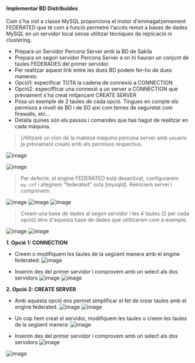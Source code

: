 #### Implementar BD Distribuïdes
Com s'ha vist a classe MySQL proporciona el motor d'emmagatzemament FEDERATED que té com a funció permetre l'accés remot a bases de dades MySQL en un servidor local sense utilitzar tècniques de replicació ni clustering.

-	Prepara un Servidor Percona Server amb la BD de Sakila
-	Prepara un segon servidor Percona Server a on hi hauran un conjunt de taules FEDERADES del primer servidor.
-	Per realitzar aquest link entre les dues BD podem fer-ho de dues maneres:
-	Opció1: especificar TOTA la cadena de connexió a CONNECTION 
-	Opció2: especifficar una connexió a un server a CONNECTION que prèviament s'ha creat mitjançant CREATE SERVER
-	Posa un exemple de 2 taules de cada opció. 
Tingues en compte els permisos a nivell de BD i de SO així com temes de seguretat com firewalls, etc...
-	Detalla quines són els passos i comandes que has hagut de realitzar en cada màquina.

> Utilitzaré un clon de la mateixa màquina percona server amb usuaris ja prèviament creats amb els permisos respectius.

![image](https://user-images.githubusercontent.com/79662843/161446980-e77f89f3-6855-4e1c-83bd-3233b7e5d34b.png)

![image](https://user-images.githubusercontent.com/79662843/161450199-f9a68ada-ca46-4f88-82ef-e7d4dc13de89.png)


> Per defecte, el engine FEDERATED està desactivat, configurarem `my.cnf` i afegirem "federated" sota [mysqld]. Reiniciem servei i comprovem.

![image](https://user-images.githubusercontent.com/79662843/161448002-bfdc6f7f-844e-429a-b04e-954c14bdda71.png)
![image](https://user-images.githubusercontent.com/79662843/161448059-4d56318c-e129-4148-a37d-983ac1fe0313.png)
![image](https://user-images.githubusercontent.com/79662843/161448086-b70d3696-0ab8-4fc0-b3a4-53ffe78f58f8.png)


> Creem una base de dades al segon servidor i les 4 taules (2 per cada opció) dins d'aquesta base de dades que utilitzarem com a exemple. 

![image](https://user-images.githubusercontent.com/79662843/161447575-925d4397-5df4-4461-94c3-7040508bebd5.png)
![image](https://user-images.githubusercontent.com/79662843/161450342-ba767904-34c5-4835-a5b4-ed24a6d51b1a.png)


**1. Opció 1: CONNECTION**

- Creem o modifiquem les taules de la següent manera amb el engine federated:
![image](https://user-images.githubusercontent.com/79662843/161449955-850de11b-030d-4ef2-9619-d13a44aa5bb6.png)

- Inserim des del primer servidor i comprovem amb un select als dos servidors
![image](https://user-images.githubusercontent.com/79662843/161449995-905e2f12-4256-4706-ac6f-7171adf7bbc3.png)
![image](https://user-images.githubusercontent.com/79662843/161450057-b837dfaa-0cc8-459b-ad9d-85df8c75710a.png)


**2. Opció 2: CREATE SERVER**
- Amb aquesta opció ens permet simplificar el fet de crear taules amb el engine federated.
![image](https://user-images.githubusercontent.com/79662843/161451086-2a574149-6ec3-4fdf-8efb-2124eb7cc8e7.png)
![image](https://user-images.githubusercontent.com/79662843/161451102-c0e9c55b-51e1-4770-8787-17ef66724963.png)
- Un cop hem creat el servidor, modifiquem les taules o creem les taules de la següent manera:
![image](https://user-images.githubusercontent.com/79662843/161450814-9017a75b-30a6-4607-9c85-b5ed888ad35b.png)

- Inserim des del primer servidor i comprovem amb un select als dos servidors
![image](https://user-images.githubusercontent.com/79662843/161451122-14f93899-6086-4487-9f2c-fd169ca150ad.png)

![image](https://user-images.githubusercontent.com/79662843/161451124-d0ba9b01-29a8-4484-8868-874c6e052b5f.png)
